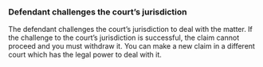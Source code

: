 ###  Defendant challenges the court’s jurisdiction

The defendant challenges the court’s jurisdiction to deal with the matter. If
the challenge to the court’s jurisdiction is successful, the claim cannot
proceed and you must withdraw it. You can make a new claim in a different
court which has the legal power to deal with it.
